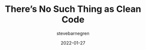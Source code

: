 ---
author: stevebarnegren
date: 2022-01-27
tags:
  - development
  - developer-experience
  - meta
target_url: https://www.steveonstuff.com/2022/01/27/no-such-thing-as-clean-code
title: There’s No Such Thing as Clean Code
---